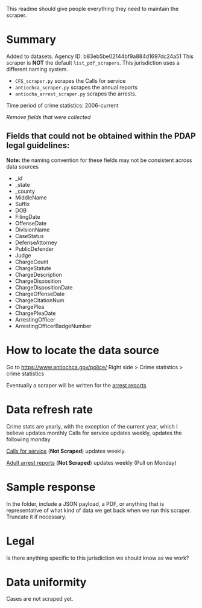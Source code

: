 This readme should give people everything they need to maintain the scraper.

# Summary

Added to datasets. Agency ID: b83eb5be02144bf9a884d1697dc24a51
This scraper is **NOT** the default `list_pdf_scrapers`.
This jurisdiction uses a different naming system.

- `CFS_scraper.py` scrapes the Calls for service
- `antiochca_scraper.py` scrapes the annual reports
- `antiocha_arrest_scraper.py` scrapes the arrests.

Time period of crime statistics: 2006-current

_Remove fields that were collected_
## Fields that could not be obtained within the PDAP legal guidelines:
**Note:** the naming convention for these fields may not be consistent across data sources
* _id
* _state
* _county
* MiddleName
* Suffix
* DOB
* FilingDate
* OffenseDate
* DivisionName
* CaseStatus
* DefenseAttorney
* PublicDefender
* Judge
* ChargeCount
* ChargeStatute
* ChargeDescription
* ChargeDisposition
* ChargeDispositionDate
* ChargeOffenseDate
* ChargeCitationNum
* ChargePlea
* ChargePleaDate
* ArrestingOfficer
* ArrestingOfficerBadgeNumber

# How to locate the data source
Go to https://www.antiochca.gov/police/
Right side > Crime statistics > crime statistics


Eventually a scraper will be written for the [arrest reports](https://www.antiochca.gov/police/crime-statistics/adult-arrest-report/)


# Data refresh rate
Crime stats are yearly, with the exception of the current year, which I believe updates monthly
Calls for service updates weekly, updates the following monday


[Calls for service](https://www.antiochca.gov/police/crime-statistics/calls-for-service/) (**Not Scraped**) updates weekly.


[Adult arrest reports](https://www.antiochca.gov/police/crime-statistics/adult-arrest-report/) (**Not Scraped**) updates weekly (Pull on Monday)


# Sample response
In the folder, include a JSON payload, a PDF, or anything that is representative of what kind of data we get back when we run this scraper. Truncate it if necessary.

# Legal
Is there anything specific to this jurisdiction we should know as we work?

# Data uniformity
Cases are not scraped yet.
